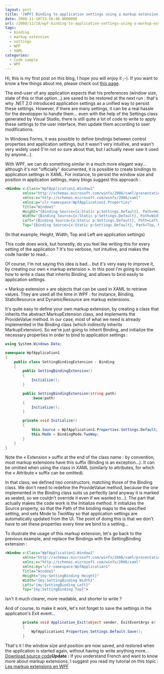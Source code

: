 ```yaml
---
layout: post
title: '[WPF] Binding to application settings using a markup extension'
date: 2008-11-18T13:56:48.0000000
url: /2008/11/18/wpf-binding-to-application-settings-using-a-markup-extension/
tags:
  - binding
  - markup extension
  - settings
  - WPF
  - XAML
categories:
  - Code sample
  - WPF
---
```



Hi, this is my first post on this blog, I hope you will enjoy it ;-). If you want to know a few things about me, please check out [this page](http://www.thomaslevesque.com/about/).

The end-user of any application expects that his preferences (window size, state of this or that option...) are saved to be restored at the next run : that's why .NET 2.0 introduced application settings as a unified way to persist these settings. However, if there are many settings, it can be a real hassle for the developper to handle them... even with the help of the Settings class generated by Visual Studio, there is still quite a lot of code to write to apply these settings to the user interface, then update them according to user modifications.

In Windows Forms, it was possible to define bindings between control properties and application settings, but it wasn't very intuitive, and wasn't very widely used (I'm not so sure about that, but I actually never saw it used by anyone...).

With WPF, we can do something similar in a much more elegant way... although it's not "officially" documented, it is possible to create bindings to application settings in XAML. For instance, to persist the window size and position in application settings, many blogs suggest this approach :

```xml
<Window x:Class="WpfApplication1.Window1"
        xmlns="http://schemas.microsoft.com/winfx/2006/xaml/presentation"
        xmlns:x="http://schemas.microsoft.com/winfx/2006/xaml"
        xmlns:p="clr-namespace:WpfApplication1.Properties"
        Title="Window1"
        Height="{Binding Source={x:Static p:Settings.Default}, Path=Height, Mode=TwoWay}"
        Width="{Binding Source={x:Static p:Settings.Default}, Path=Width, Mode=TwoWay}"
        Left="{Binding Source={x:Static p:Settings.Default}, Path=Left, Mode=TwoWay}"
        Top="{Binding Source={x:Static p:Settings.Default}, Path=Top, Mode=TwoWay}">
```

(In that example, Height, Width, Top and Left are application settings)

This code does work, but honestly, do you feel like writing this for every setting of the application ? It's too verbose, not intuitive, and makes the code harder to read...

Of course, I'm not saying this idea is bad… but it's very easy to improve it, by creating our own « markup extension ». In this post I'm going to explain how to write a class that inherits Binding, and allows to bind easily to application settings.

« Markup extension » are objects that can be used in XAML to retrieve values. They are used all the time in WPF : for instance, Binding, StaticResource and DynamicResource are markup extensions.

It's quite easy to define your own markup extension, by creating a class that inherits the abstract MarkupExtension class, and implements the ProvideValue method. In our case, most of what we need is already implemented in the Binding class (which indirectly inherits MarkupExtension). So we're just going to inherit Binding, and initialize the necessary properties in order to bind to application settings :

```csharp
using System.Windows.Data;

namespace WpfApplication1
{
    public class SettingBindingExtension : Binding
    {
        public SettingBindingExtension()
        {
            Initialize();
        }

        public SettingBindingExtension(string path)
            :base(path)
        {
            Initialize();
        }

        private void Initialize()
        {
            this.Source = WpfApplication1.Properties.Settings.Default;
            this.Mode = BindingMode.TwoWay;
        }
    }
}
```

Note the « Extension » suffix at the end of the class name : by convention, most markup extensions have this suffix (Binding is an exception…). It can be omitted when using the class in XAML (similarly to attributes, for which the « Attribute » suffix can be omitted).

In that class, we defined two constructors, matching those of the Binding class. We don't need to redefine the ProvideValue method, because the one implemented in the Binding class suits us perfectly (and anyway it is marked as sealed, so we couldn't override it even if we wanted to...). The part that actually makes the code work is the Initialize method. It initializes the Source property, so that the Path of the binding maps to the specified setting, and sets Mode to TwoWay so that application settings are automatically updated from the UI. The point of doing this is that we don't have to set these properties every time we bind to a setting...

To illustrate the usage of this markup extension, let's go back to the previous example, and replace the Bindings with the SettingBinding extension :

```xml
<Window x:Class="WpfApplication1.Window1"
        xmlns="http://schemas.microsoft.com/winfx/2006/xaml/presentation"
        xmlns:x="http://schemas.microsoft.com/winfx/2006/xaml"
        xmlns:my="clr-namespace:WpfApplication1"
        Title="Window1"
        Height="{my:SettingBinding Height}"
        Width="{my:SettingBinding Width}"
        Left="{my:SettingBinding Left}"
        Top="{my:SettingBinding Top}">
```

Isn't it much clearer, more readable, and shorter to write ?

And of course, to make it work, let's not forget to save the settings in the application's Exit event…

```csharp
        private void Application_Exit(object sender, ExitEventArgs e)
        {
            WpfApplication1.Properties.Settings.Default.Save();
        }
```

That's it ! the window size and position are now saved, and restored when the application is started again, without having to write anything more...
[Download source code](http://www.thomaslevesque.com/files/2012/06/SettingBindingSample.zip)**Update :** If you understand French and want to know more about markup extensions, I suggest you read my tutorial on this topic : [Les markup extensions en WPF](http://tlevesque.developpez.com/dotnet/wpf-markup-extensions/)
